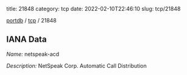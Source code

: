 title: 21848
category: tcp
date: 2022-02-10T22:46:10
slug: tcp/21848

[portdb](/) / [tcp](/category/tcp.html) / 21848


## IANA Data

_Name:_ netspeak-acd

_Description:_ NetSpeak Corp. Automatic Call Distribution

